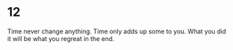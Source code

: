 # 12
Time never change anything.
Time only adds up some to you.
What you did it will be what you regreat in the end.
